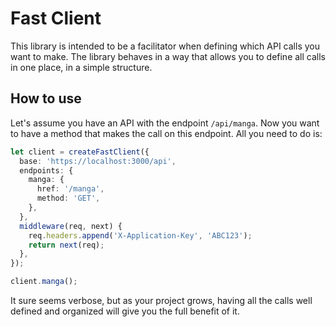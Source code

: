 # Fast Client

This library is intended to be a facilitator when defining which API calls you want to make.
The library behaves in a way that allows you to define all calls in one place, in a simple structure.

## How to use

Let's assume you have an API with the endpoint `/api/manga`. Now you want to have a method that makes the call on this endpoint. All you need to do is:

```ts
let client = createFastClient({
  base: 'https://localhost:3000/api',
  endpoints: {
    manga: {
      href: '/manga',
      method: 'GET',
    },
  },
  middleware(req, next) {
    req.headers.append('X-Application-Key', 'ABC123');
    return next(req);
  },
});

client.manga();
```

It sure seems verbose, but as your project grows, having all the calls well defined and organized will give you the full benefit of it.
